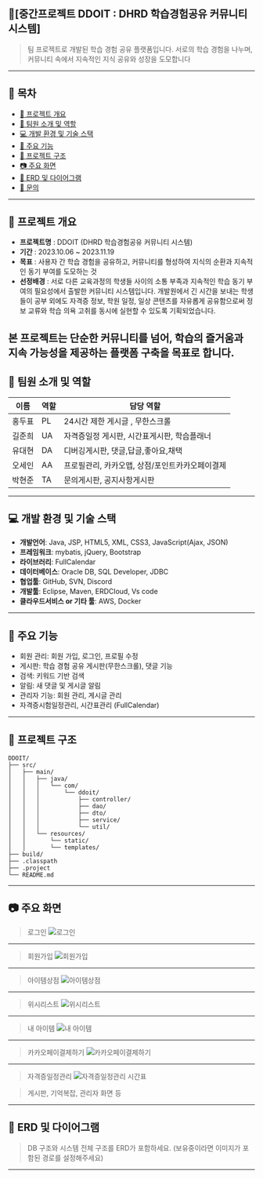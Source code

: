 ## 📘[중간프로젝트 DDOIT : DHRD 학습경험공유 커뮤니티 시스템]

> 팀 프로젝트로 개발된 학습 경험 공유 플랫폼입니다.
> 서로의 학습 경험을 나누며, 커뮤니티 속에서 지속적인 지식 공유와 성장을 도모합니다

---

## 📂 목차

* [📅 프로젝트 개요](#-프로젝트-개요)
* [👥 팀원 소개 및 역할](#-팀원-소개-및-역할)
* [💻 개발 환경 및 기술 스택](#-개발-환경-및-기술-스택)
* [🔧 주요 기능](#-주요-기능)
* [📁 프로젝트 구조](#-프로젝트-구조)
* [📷 주요 화면](#-주요-화면)
* [📌 ERD 및 다이어그램](#-erd-및-다이어그램)
* [📝 문의](#-문의)

---

## 📅 프로젝트 개요

* **프로젝트명** : DDOIT (DHRD 학습경험공유 커뮤니티 시스템)
* **기간** : 2023.10.06 \~ 2023.11.19
* **목표** : 사용자 간 학습 경험을 공유하고, 커뮤니티를 형성하여 지식의 순환과 지속적인 동기 부여를 도모하는 것
* **선정배경** : 서로 다른 교육과정의 학생들 사이의 소통 부족과
지속적인 학습 동기 부여의 필요성에서 출발한 커뮤니티 시스템입니다.
개발원에서 긴 시간을 보내는 학생들이
공부 외에도 자격증 정보, 학원 일정, 일상 콘텐츠를 자유롭게 공유함으로써
정보 교류와 학습 의욕 고취를 동시에 실현할 수 있도록 기획되었습니다.

본 프로젝트는 단순한 커뮤니티를 넘어,
학습의 즐거움과 지속 가능성을 제공하는 플랫폼 구축을 목표로 합니다.
---

## 👥 팀원 소개 및 역할

| 이름  | 역할 | 담당 역할                      |
| --- | -- | -------------------------- |
| 홍두표 | PL | 24시간 제한 게시글 , 무한스크롤                 |
| 길준희 | UA | 자격증일정 게시판, 시간표게시판, 학습플래너      |
| 유대현 | DA | 디버깅게시판, 댓글,답글,좋아요,채택              |
| 오세인 | AA | 프로필관리, 카카오맵, 상점/포인트카카오페이결제  |
| 박현준 | TA | 문의게시판, 공지사항게시판                      |

---

## 💻 개발 환경 및 기술 스택

* **개발언어**: Java, JSP, HTML5, XML, CSS3, JavaScript(Ajax, JSON)
* **프레임워크**: mybatis, jQuery, Bootstrap
* **라이브러리**: FullCalendar
* **데이터베이스**:  Oracle DB, SQL Developer, JDBC
* **협업툴**: GitHub, SVN, Discord
* **개발툴**: Eclipse, Maven, ERDCloud, Vs code
* **클라우드서비스 or 기타 툴**: AWS, Docker
---

## 🔧 주요 기능

* 회원 관리: 회원 가입, 로그인, 프로필 수정
* 게시판: 학습 경험 공유 게시판(무한스크롤), 댓글 기능
* 검색: 키워드 기반 검색
* 알림: 새 댓글 및 게시글 알림
* 관리자 기능: 회원 관리, 게시글 관리
* 자격증시험일정관리, 시간표관리 (FullCalendar)

---

## 📁 프로젝트 구조

```
DDOIT/
├── src/
│   ├── main/
│   │   ├── java/
│   │   │   └── com/
│   │   │       └── ddoit/
│   │   │           ├── controller/
│   │   │           ├── dao/
│   │   │           ├── dto/
│   │   │           ├── service/
│   │   │           └── util/
│   │   └── resources/
│   │       └── static/
│   │       └── templates/
├── build/
├── .classpath
├── .project
└── README.md
```

---

## 📷 주요 화면
> 로그인
![로그인](https://github.com/user-attachments/assets/5af5bbdf-a008-4119-8258-b853b4cc6eed)
---
> 회원가입
![회원가입](https://github.com/user-attachments/assets/4b517aab-4c68-4cab-8372-5a57032aaad0)
---
> 아이템상점
![아이템상점](https://github.com/user-attachments/assets/97f77944-bdc8-452c-96ea-a42bdf27985a)
---
> 위시리스트
![위시리스트](https://github.com/user-attachments/assets/cc758b63-b8e8-464d-9e14-5462d9860a61)
---
> 내 아이템
![내 아이템](https://github.com/user-attachments/assets/48c8128a-d86b-4554-bae6-10f3ebad7c9a)
---
> 카카오페이결제하기
![카카오페이결제하기](https://github.com/user-attachments/assets/5619819a-57b9-4f32-bec7-d965482b00f5)
---
> 자격증일정관리
![자격증일정관리](https://github.com/user-attachments/assets/e78fe413-069d-4b62-80e2-055c293d5641)
> 시간표

> 게시판, 기억복잡, 관리자 화면 등

---

## 📌 ERD 및 다이어그램

> DB 구조와 시스템 전체 구조를 ERD가 포함하세요.
> (보유중이라면 이미지가 포함된 경로를 설정해주세요)

---

